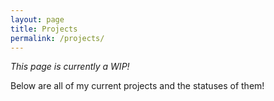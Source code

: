 ```yaml
---
layout: page
title: Projects
permalink: /projects/
---
```

*This page is currently a WIP!*

Below are all of my current projects and the statuses of them!

